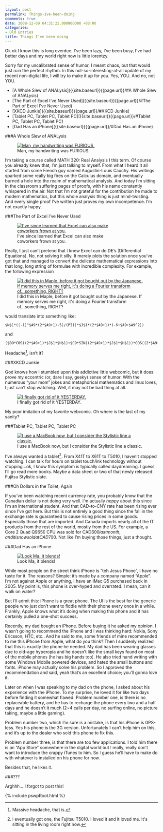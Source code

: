 ```yaml
---
layout: post
permalink: Things-Ive-been-doing
comments: true
date: 2008-12-09 04:31:22.000000000 +08:00
categories:
- Old Entries
title: Things I’ve been doing
---
```


Ok ok I know this is long overdue. I’ve been lazy, I’ve been busy, I’ve had better days and my world right now is little lorentzy.

Sorry for my uncalibrated sense of humor, I meant chaos, but that would just ruin the perfect rhythm. In this not-so-interesting-at-all update of my recent non-digital life, I will try to make it up for you. Yes, YOU. And no, not YOU.

* [A Whole Slew of ANALysis]({{site.baseurl}}{{page.url}}/#A Whole Slew of ANALysis)
* [The Part of Excel I’ve Never Used]({{site.baseurl}}{{page.url}}/#The Part of Excel I’ve Never Used)
* [XKCD Junkie]({{site.baseurl}}{{page.url}}/#XKCD Junkie)
* [Tablet PC, Tablet PC, Tablet PC]({{site.baseurl}}{{page.url}}/#Tablet PC, Tablet PC, Tablet PC)
* [Dad Has an iPhone]({{site.baseurl}}{{page.url}}/#Dad Has an iPhone)

<!--excerpt-->

<div id="A Whole Slew of ANALysis"/>

###A Whole Slew of ANALysis

<div class="imgDisplayS" style="max-width: 400px;" itemscope itemtype="http://schema.org/ImageGallery">
  <figure itemprop="associatedMedia" itemscope itemtype="http://schema.org/ImageObject">
    <a href="/assets/old/homework-727x437.jpg" itemprop="contentUrl" data-size="727x437" >
    <img src="/assets/old/homework-400x240.jpg" itemprop="thumbnail" 
      title="Man, my handwriting was FURIOUS." 
      alt="Man, my handwriting was FURIOUS." />
    </a>
    <figcaption itemprop="caption description">Man, my handwriting was FURIOUS.</figcaption>
  </figure>
</div>

I’m taking a course called MATH 320: Real Analysis I this term. Of course you already knew that, I’m just talking to myself. From what I heard it all started from some French guy named Augustin-Louis Cauchy. His writings sparked some really big fires on the Calculus domain, and eventually burned a hole into the realm of mathematical analysis. And today I’m sitting in the classroom suffering pages of proofs, with his name constantly whispered in the air. Not that I’m not grateful for the contribution he made to modern mathematics, but this whole analysis thing is just mind-twisting. And every single proof I’ve written just proves my own incompetence. I’m not exactly happy.

<div id="The Part of Excel I’ve Never Used"/>

###The Part of Excel I’ve Never Used

<div class="imgDisplayS" style="max-width: 400px;" itemscope itemtype="http://schema.org/ImageGallery">
  <figure itemprop="associatedMedia" itemscope itemtype="http://schema.org/ImageObject">
    <a href="/assets/old/ExcelDE-722x661.jpg" itemprop="contentUrl" data-size="727x661" >
    <img src="/assets/old/ExcelDE-400x366.jpg" itemprop="thumbnail" 
      title="I've since learned that Excel can also make coworkers frown at you." 
      alt="I've since learned that Excel can also make coworkers frown at you." />
    </a>
    <figcaption itemprop="caption description">I've since learned that Excel can also make coworkers frown at you.</figcaption>
  </figure>
</div>

Really, I just can’t pretend that I knew Excel can do DE’s (Differential Equations). No, not solving it silly. It merely plots the solution once you’ve got that and managed to convert the delicate mathematical expressions into that long, long string of formulae with incredible complexity. For example, the following expression

<div class="imgDisplayS" style="max-width: 600px;" itemscope itemtype="http://schema.org/ImageGallery">
  <figure itemprop="associatedMedia" itemscope itemtype="http://schema.org/ImageObject">
    <a href="/assets/old/a-monster-math-848x72.jpg" itemprop="contentUrl" data-size="848x72" >
    <img src="/assets/old/a-monster-math-848x72.jpg" itemprop="thumbnail" 
      title="I did this in Maple, before it got bought out by the Japanese. If memory serves me right, it's doing a Fourier transform of...something, RIGHT?" 
      alt="I did this in Maple, before it got bought out by the Japanese. If memory serves me right, it's doing a Fourier transform of...something, RIGHT?" />
    </a>
    <figcaption itemprop="caption description">I did this in Maple, before it got bought out by the Japanese. If memory serves me right, it's doing a Fourier transform of...something, RIGHT?</figcaption>
  </figure>
</div>

would translate into something like:

    $N$1*((-1)^$A9*(2*$A9+1)-5)/(PI()*$J$1*(2*$A9+1)*(-6+$A9+$A9^2))

and

    ($B9*COS((2*$A9+1)*$J$1*$H$1)+$C9*SIN((2*$A9+1)*$J$1*$H$1))*COS((2*$A9+1)*E$2)

Headache[^headache], isn’t it?

[^headache]: Massive headache, that is.

<div id="XKCD Junkie"/>

###XKCD Junkie

God knows how I stumbled upon this addictive little webcomic, but it does prove my eccentric (or, dare I say, geeky) sense of humor. With the numerous “your mom” jokes and metaphorical mathematics and linux loves, I just can’t stop watching. Well, it may not be bad thing at all.

<div class="imgDisplayS" style="max-width: 454px;" itemscope itemtype="http://schema.org/ImageGallery">
  <figure itemprop="associatedMedia" itemscope itemtype="http://schema.org/ImageObject">
    <a href="/assets/old/heard-a-webcast-454x480.jpg" itemprop="contentUrl" data-size="454x480" >
    <img src="/assets/old/heard-a-webcast-454x480.jpg" itemprop="thumbnail" 
      title="I finally got rid of it YESTERDAY." 
      alt="I finally got rid of it YESTERDAY." />
    </a>
    <figcaption itemprop="caption description">I finally got rid of it YESTERDAY.</figcaption>
  </figure>
</div>

My poor imitation of my favorite webcomic. Oh where is the last of my sanity?

<div id="Tablet PC, Tablet PC, Tablet PC"/>

###Tablet PC, Tablet PC, Tablet PC

<div class="imgDisplayS" style="max-width: 515px;" itemscope itemtype="http://schema.org/ImageGallery">
  <figure itemprop="associatedMedia" itemscope itemtype="http://schema.org/ImageObject">
    <a href="/assets/old/Fujitsu-stylistic-515x480.jpg" itemprop="contentUrl" data-size="515x480" >
    <img src="/assets/old/Fujitsu-stylistic-515x480.jpg" itemprop="thumbnail" 
      title="I use a MacBook now, but I consider the Stylistic line a classic." 
      alt="I use a MacBook now, but I consider the Stylistic line a classic." />
    </a>
    <figcaption itemprop="caption description">I use a MacBook now, but I consider the Stylistic line a classic.</figcaption>
  </figure>
</div>

I’ve always wanted a tablet[^tablet]. From X41T to X61T to T5010, I haven’t stopped watching. I can talk for hours on tablet touch/ink technology without stopping…ok, I know this symptom is typically called daydreaming. I guess I’ll go read more books. Maybe a data sheet or two of that newly released Fujitsu Stylistic slate.

[^tablet]: I eventually got one, the Fujitsu T5010. I loved it and it loved me. It's sitting in the living room right now.

###Oh Dollars in the Toilet, Again

If you’ve been watching recent currency rate, you probably know that the Canadian dollar is not doing very well. I’m actually _happy_ about this since I’m an international student. And that CAD-to-CNY rate has been rising ever since I’ve got here. But this is not entirely a good thing since the fall in the exchange rate is guaranteed to cause rising prices in some goods. Especially those that are imported. And Canada imports nearly all of the IT products from the rest of the world, mostly from the US. For example, a Core 2 Quad Q9650 CPU was sold for CAD$600 last month, and it is now sold at CAD$700. Not like I’m buying those things, just a thought.

<div id="Dad Has an iPhone"/>

###Dad Has an iPhone

<div class="imgDisplayS" style="max-width: 315px;" itemscope itemtype="http://schema.org/ImageGallery">
  <figure itemprop="associatedMedia" itemscope itemtype="http://schema.org/ImageObject">
    <a href="/assets/old/iPhone-315x482.jpg" itemprop="contentUrl" data-size="315x482" >
    <img src="/assets/old/iPhone-315x482.jpg" itemprop="thumbnail" 
      title="Look Ma, it blends!" 
      alt="Look Ma, it blends!" />
    </a>
    <figcaption itemprop="caption description">Look Ma, it blends!</figcaption>
  </figure>
</div>

While most people on the street think iPhone is “teh Jesus Phone”, I have no taste for it. The reasons? Simple: it’s made by a company named “Apple”. I’m not against Apple or anything, I have an iMac G5 purchased back in 2005. My point is, this phone is over-hyped and overrated. I mean, can it walk on water?

But I’ll admit this: iPhone is a great phone. The UI is the best for the generic people who just don’t want to fiddle with their phone every once in a while. Frankly, Apple knows what it’s doing when making this phone and it has certainly pulled a one-shot success.

Recently, my dad bought an iPhone. Before buying it he asked my opinion. I wasn’t going to recommend the iPhone and I was thinking hard: Nokia, Sony Ericsson, HTC, etc.. And he said to me, some friends of mine recommended to me this iPhone from Apple, what do you think? Then I suddenly realized that this is exactly the phone he needed. My dad has been wearing glasses due to old-age hyperopia and he doesn’t like the small keys found on most of the mobile phones (he has big hands too). He also tried hand writing with some Windows Mobile powered devices, and hated the small buttons and fonts. iPhone may actually solve his problem. So I approved the recommendation and said, yeah that’s an excellent choice; you’ll gonna love it.

Later on when I was speaking to my dad on the phone, I asked about his experience with the iPhone. To my surprise, he loved it for like two days before finding it somewhat flawed. Problem number one, is there is no replaceable battery, and he has to recharge the phone every two and a half days and he doesn’t it much (2~4 calls per day, no surfing online, no picture taking, maybe a little gaming).

Problem number two, which I’m sure is a mistake, is that his iPhone is GPS-less. Yes his phone is the 3G version. Unfortunately I can’t help him on this, and it’s up to the dealer who sold this phone to fix this.

Problem number three, is that there are too few applications. I told him there is an “App Store” somewhere in the digital world but I really, really don’t want to introduce the crappy iTunes to him. So I guess he’ll have to make do with whatever is installed on his phone for now.

Besides that, he likes it. 

###???

Arghhh….I forgot to post this!


{% include pswpRoot.html %}
